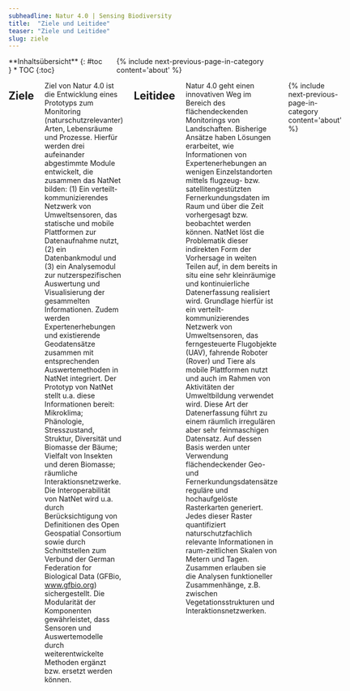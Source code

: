 ```yaml
---
subheadline: Natur 4.0 | Sensing Biodiversity
title:  "Ziele und Leitidee"
teaser: "Ziele und Leitidee"
slug: ziele
---
```

<div class="row">
<div class="medium-4 medium-push-8 columns" markdown="1">
<div class="panel radius" markdown="1">
**Inhaltsübersicht**
{: #toc }
*  TOC
{:toc}
</div>
{% include next-previous-page-in-category content='about' %}
</div><!-- /.medium-4.columns -->

<div class="medium-8 medium-pull-4 columns" markdown="1">

## Ziele
Ziel von Natur 4.0 ist die Entwicklung eines Prototyps zum Monitoring (naturschutzrelevanter) Arten, Lebensräume und Prozesse. Hierfür werden drei aufeinander abgestimmte Module entwickelt, die zusammen das NatNet bilden: (1) Ein verteilt-kommunizierendes Netzwerk von Umweltsensoren, das statische und mobile Plattformen zur Datenaufnahme nutzt, (2) ein Datenbankmodul und (3) ein Analysemodul zur nutzerspezifischen Auswertung und Visualisierung der gesammelten Informationen. Zudem werden Expertenerhebungen und existierende Geodatensätze zusammen mit entsprechenden Auswertemethoden in NatNet integriert. Der Prototyp von NatNet stellt u.a. diese Informationen bereit: Mikroklima; Phänologie, Stresszustand, Struktur, Diversität und Biomasse der Bäume; Vielfalt von Insekten und deren Biomasse; räumliche Interaktionsnetzwerke.
Die Interoperabilität von NatNet wird u.a. durch Berücksichtigung von Definitionen des Open Geospatial Consortium sowie durch Schnittstellen zum Verbund der German Federation for Biological Data (GFBio, www.gfbio.org) sichergestellt. Die Modularität der Komponenten gewährleistet, dass Sensoren und Auswertemodelle durch weiterentwickelte Methoden ergänzt bzw. ersetzt werden können. 

## Leitidee 
Natur 4.0 geht einen innovativen Weg im Bereich des flächendeckenden Monitorings von Landschaften. Bisherige Ansätze haben Lösungen erarbeitet, wie Informationen von Expertenerhebungen an wenigen Einzelstandorten mittels flugzeug- bzw. satellitengestützten Fernerkundungsdaten im Raum und über die Zeit vorhergesagt bzw. beobachtet werden können. NatNet löst die Problematik dieser indirekten Form der Vorhersage in weiten Teilen auf, in dem bereits in situ eine sehr kleinräumige und kontinuierliche Datenerfassung realisiert wird. Grundlage hierfür ist ein verteilt-kommunizierendes Netzwerk von Umweltsensoren, das ferngesteuerte Flugobjekte (UAV), fahrende Roboter (Rover) und Tiere als mobile Plattformen nutzt und auch im Rahmen von Aktivitäten der Umweltbildung verwendet wird. Diese Art der Datenerfassung führt zu einem räumlich irregulären aber sehr feinmaschigen Datensatz. Auf dessen Basis werden unter Verwendung flächendeckender Geo- und Fernerkundungsdatensätze reguläre und hochaufgelöste Rasterkarten generiert. Jedes dieser Raster quantifiziert naturschutzfachlich relevante Informationen in raum-zeitlichen Skalen von Metern und Tagen. Zusammen erlauben sie die Analysen funktioneller Zusammenhänge, z.B. zwischen Vegetationsstrukturen und Interaktionsnetzwerken.

{% include next-previous-page-in-category content='about' %}